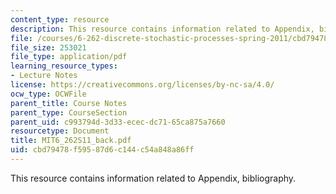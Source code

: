 ```yaml
---
content_type: resource
description: This resource contains information related to Appendix, bibliography.
file: /courses/6-262-discrete-stochastic-processes-spring-2011/cbd79478f59587d6c144c54a848a86ff_MIT6_262S11_back.pdf
file_size: 253021
file_type: application/pdf
learning_resource_types:
- Lecture Notes
license: https://creativecommons.org/licenses/by-nc-sa/4.0/
ocw_type: OCWFile
parent_title: Course Notes
parent_type: CourseSection
parent_uid: c993794d-3d33-ecec-dc71-65ca875a7660
resourcetype: Document
title: MIT6_262S11_back.pdf
uid: cbd79478-f595-87d6-c144-c54a848a86ff
---
```

This resource contains information related to Appendix, bibliography.